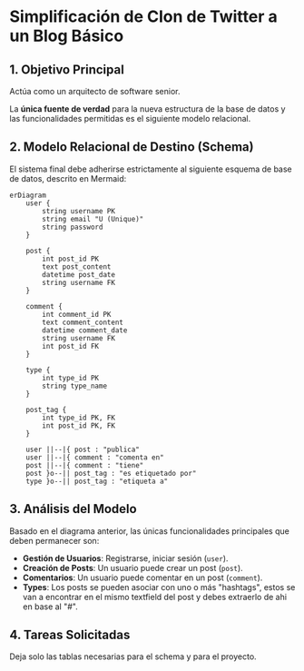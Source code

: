 # Simplificación de Clon de Twitter a un Blog Básico

## 1. Objetivo Principal

Actúa como un arquitecto de software senior. 

La **única fuente de verdad** para la nueva estructura de la base de datos y las funcionalidades permitidas es el siguiente modelo relacional.

## 2. Modelo Relacional de Destino (Schema)

El sistema final debe adherirse estrictamente al siguiente esquema de base de datos, descrito en Mermaid:

```mermaid
erDiagram
    user {
        string username PK
        string email "U (Unique)"
        string password
    }

    post {
        int post_id PK
        text post_content
        datetime post_date
        string username FK
    }

    comment {
        int comment_id PK
        text comment_content
        datetime comment_date
        string username FK
        int post_id FK
    }

    type {
        int type_id PK
        string type_name
    }

    post_tag {
        int type_id PK, FK
        int post_id PK, FK
    }

    user ||--|{ post : "publica"
    user ||--|{ comment : "comenta en"
    post ||--|{ comment : "tiene"
    post }o--|| post_tag : "es etiquetado por"
    type }o--|| post_tag : "etiqueta a"
```

## 3. Análisis del Modelo

Basado en el diagrama anterior, las únicas funcionalidades principales que deben permanecer son:

*   **Gestión de Usuarios**: Registrarse, iniciar sesión (`user`).
*   **Creación de Posts**: Un usuario puede crear un post (`post`).
*   **Comentarios**: Un usuario puede comentar en un post (`comment`).
*   **Types**: Los posts se pueden asociar con uno o más "hashtags", estos se van a encontrar en el mismo textfield del post y debes extraerlo de ahi en base al "#".

## 4. Tareas Solicitadas
Deja solo las tablas necesarias para el schema y para el proyecto.